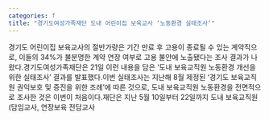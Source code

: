 ```yaml
---
categories: f
title: "경기도여성가족재단 도내 어린이집 보육교사 ‘노동환경 실태조사’"
---
```

경기도 어린이집 보육교사의 절반가량은 기간 만료 후 고용이 종료될 수 있는 계약직으로, 이들의 34%가 불분명한 계약 연장 여부로 고용 불안에 노출됐다는 조사 결과가 나왔다.경기도여성가족재단은 21일 이런 내용을 담은 ‘도내 보육교직원 노동환경 개선을 위한 실태조사’ 결과를 발표했다.이번 실태조사는 지난해 8월 제정된 ‘경기도 보육교직원 권익보호 및 증진을 위한 조례’에 따른 것으로, 도내 보육교직원 노동환경을 전면적으로 조사한 것은 이번이 처음이다.재단은 지난 5월 10일부터 22일까지 도내 보육교직원(담임교사, 연장보육 전담교사